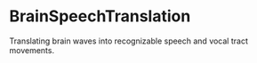 # BrainSpeechTranslation
Translating brain waves into recognizable speech and vocal tract movements.
